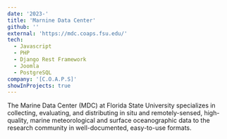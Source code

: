 ```yaml
---
date: '2023-'
title: 'Marnine Data Center'
github: ''
external: 'https://mdc.coaps.fsu.edu/'
tech:
  - Javascript
  - PHP
  - Django Rest Framework
  - Joomla
  - PostgreSQL
company: '[C.O.A.P.S]'
showInProjects: true
---
```


The Marine Data Center (MDC) at Florida State University specializes in collecting, evaluating, and distributing in situ and remotely-sensed, high-quality, marine meteorological and surface oceanographic data to the research community in well-documented, easy-to-use formats.
